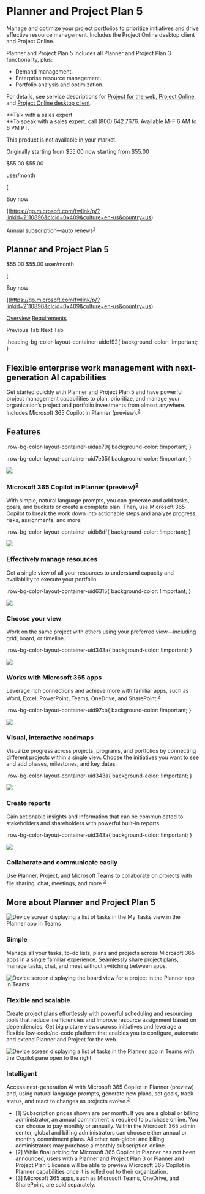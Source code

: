 # Planner and Project Plan 5

Manage and optimize your project portfolios to prioritize initiatives and drive effective resource management. Includes the Project Online desktop client and Project Online.

Planner and Project Plan 5 includes all Planner and Project Plan 3 functionality, plus:

- Demand management.
- Enterprise resource management.
- Portfolio analysis and optimization.

For details, see service descriptions for [Project for the web](https://go.microsoft.com/fwlink/?linkid=2261979), [Project Online](https://go.microsoft.com/fwlink/?linkid=2262057), and [Project Online desktop client](https://go.microsoft.com/fwlink/?linkid=2262400).

**Talk with a sales expert  
**To speak with a sales expert, call (800) 642 7676. Available M-F 6 AM to 6 PM PT.

This product is not available in your market.

Originally starting from $55.00 now starting from $55.00

$55.00 $55.00

user/month

[

Buy now

](https://go.microsoft.com/fwlink/p/?linkid=2110896&clcid=0x409&culture=en-us&country=us)

Annual subscription—auto renews<sup><a aria-label="Footnote 1" href="https://www.microsoft.com/en-us/microsoft-365/planner/project-plan-5?activetab=pivot:overviewtab#footnote1" class="ms-rte-link">1</a></sup>

## Planner and Project Plan 5

$55.00 $55.00 user/month

[

Buy now

](https://go.microsoft.com/fwlink/p/?linkid=2110896&clcid=0x409&culture=en-us&country=us)

[Overview](https://www.microsoft.com/en-us/microsoft-365/planner/project-plan-5?activetab=pivot:overviewtab#tab0b4cc56ce-816e-4413-990a-8a8e7ebc4595) [Requirements](https://www.microsoft.com/en-us/microsoft-365/planner/project-plan-5?activetab=pivot:overviewtab#tab1b4cc56ce-816e-4413-990a-8a8e7ebc4595)

Previous Tab Next Tab

.heading-bg-color-layout-container-uidef92{ background-color: !important; }

## Flexible enterprise work management with next-generation AI capabilities

Get started quickly with Planner and Project Plan 5 and have powerful project management capabilities to plan, prioritize, and manage your organization’s project and portfolio investments from almost anywhere. Includes Microsoft 365 Copilot in Planner (preview).<sup><a aria-label="Footnote 2" href="https://www.microsoft.com/en-us/microsoft-365/planner/project-plan-5?activetab=pivot:overviewtab#footnote2" class="ms-rte-link">2</a></sup>

## Features

.row-bg-color-layout-container-uidae79{ background-color: !important; }

.row-bg-color-layout-container-uid7e35{ background-color: !important; }

![](https://cdn-dynmedia-1.microsoft.com/is/content/microsoftcorp/Copilot%20icon?resMode=sharp2&op_usm=1.5,0.65,15,0&hei=40&qlt=100&fit=constrain)

### Microsoft 365 Copilot in Planner (preview)<sup><a aria-label="Footnote 2" href="https://www.microsoft.com/en-us/microsoft-365/planner/project-plan-5?activetab=pivot:overviewtab#footnote2" class="ms-rte-link">2</a></sup>

With simple, natural language prompts, you can generate and add tasks, goals, and buckets or create a complete plan. Then, use Microsoft 365 Copilot to break the work down into actionable steps and analyze progress, risks, assignments, and more.

.row-bg-color-layout-container-uidb8df{ background-color: !important; }

![](https://cdn-dynmedia-1.microsoft.com/is/content/microsoftcorp/Icon_of_two_people?resMode=sharp2&op_usm=1.5,0.65,15,0&hei=40&qlt=100&fit=constrain)

### Effectively manage resources

Get a single view of all your resources to understand capacity and availability to execute your portfolio.

.row-bg-color-layout-container-uid6315{ background-color: !important; }

![](https://cdn-dynmedia-1.microsoft.com/is/content/microsoftcorp/ganttchart?resMode=sharp2&op_usm=1.5,0.65,15,0&hei=40&qlt=100&fit=constrain)

### Choose your view

Work on the same project with others using your preferred view—including grid, board, or timeline.

.row-bg-color-layout-container-uid343a{ background-color: !important; }

![](https://cdn-dynmedia-1.microsoft.com/is/content/microsoftcorp/Microsoft%20_365_icon?resMode=sharp2&op_usm=1.5,0.65,15,0&hei=40&qlt=100&fit=constrain)

### Works with Microsoft 365 apps

Leverage rich connections and achieve more with familiar apps, such as Word, Excel, PowerPoint, Teams, OneDrive, and SharePoint.<sup><a aria-label="Footnote 3" href="https://www.microsoft.com/en-us/microsoft-365/planner/project-plan-5?activetab=pivot:overviewtab#footnote3" class="ms-rte-link">3</a></sup>

.row-bg-color-layout-container-uid97cb{ background-color: !important; }

![](https://cdn-dynmedia-1.microsoft.com/is/content/microsoftcorp/regular?resMode=sharp2&op_usm=1.5,0.65,15,0&hei=40&qlt=100&fit=constrain)

### Visual, interactive roadmaps

Visualize progress across projects, programs, and portfolios by connecting different projects within a single view. Choose the initiatives you want to see and add phases, milestones, and key dates.

.row-bg-color-layout-container-uid343a{ background-color: !important; }

![](https://cdn-dynmedia-1.microsoft.com/is/content/microsoftcorp/chart?resMode=sharp2&op_usm=1.5,0.65,15,0&hei=40&qlt=100&fit=constrain)

### Create reports

Gain actionable insights and information that can be communicated to stakeholders and shareholders with powerful built-in reports.

.row-bg-color-layout-container-uid343a{ background-color: !important; }

![](https://cdn-dynmedia-1.microsoft.com/is/content/microsoftcorp/calender?resMode=sharp2&op_usm=1.5,0.65,15,0&hei=40&qlt=100&fit=constrain)

### Collaborate and communicate easily

Use Planner, Project, and Microsoft Teams to collaborate on projects with file sharing, chat, meetings, and more.<sup><a aria-label="Footnote 3" href="https://www.microsoft.com/en-us/microsoft-365/planner/project-plan-5?activetab=pivot:overviewtab#footnote3" class="ms-rte-link">3</a></sup>

## More about Planner and Project Plan 5

![Device screen displaying a list of tasks in the My Tasks view in the Planner app in Teams](https://cdn-dynmedia-1.microsoft.com/is/image/microsoftcorp/Simple-pillar?resMode=sharp2&op_usm=1.5,0.65,15,0&wid=786&hei=443&qlt=100&fmt=png-alpha&fit=constrain)

### Simple

Manage all your tasks, to-do lists, plans and projects across Microsoft 365 apps in a single familiar experience. Seamlessly share project plans, manage tasks, chat, and meet without switching between apps.

![Device screen displaying the board view for a project in the Planner app in Teams](https://cdn-dynmedia-1.microsoft.com/is/image/microsoftcorp/Flexible%20and%20scalable%20pillar?resMode=sharp2&op_usm=1.5,0.65,15,0&wid=433&hei=443&qlt=100&fmt=png-alpha&fit=constrain)

### Flexible and scalable

Create project plans effortlessly with powerful scheduling and resourcing tools that reduce inefficiencies and improve resource assignment based on dependencies. Get big picture views across initiatives and leverage a flexible low-code/no-code platform that enables you to configure, automate and extend Planner and Project for the web.

![Device screen displaying a list of tasks in the Planner app in Teams with the Copilot pane open to the right](https://cdn-dynmedia-1.microsoft.com/is/image/microsoftcorp/Intelligent%20pillar?resMode=sharp2&op_usm=1.5,0.65,15,0&wid=786&hei=443&qlt=100&fmt=png-alpha&fit=constrain)

### Intelligent

Access next-generation AI with Microsoft 365 Copilot in Planner (preview) and, using natural language prompts, generate new plans, set goals, track status, and react to changes as projects evolve.<sup><a aria-label="Footnote 2" href="https://www.microsoft.com/en-us/microsoft-365/planner/project-plan-5?activetab=pivot:overviewtab#footnote2" class="ms-rte-link">2</a></sup>

- \[1\] Subscription prices shown are per month. If you are a global or billing administrator, an annual commitment is required to purchase online. You can choose to pay monthly or annually. Within the Microsoft 365 admin center, global and billing administrators can choose either annual or monthly commitment plans. All other non-global and billing administrators may purchase a monthly subscription online.
- \[2\] While final pricing for Microsoft 365 Copilot in Planner has not been announced, users with a Planner and Project Plan 3 or Planner and Project Plan 5 license will be able to preview Microsoft 365 Copilot in Planner capabilities once it is rolled out to their organization.
- \[3\] Microsoft 365 apps, such as Microsoft Teams, OneDrive, and SharePoint, are sold separately.
